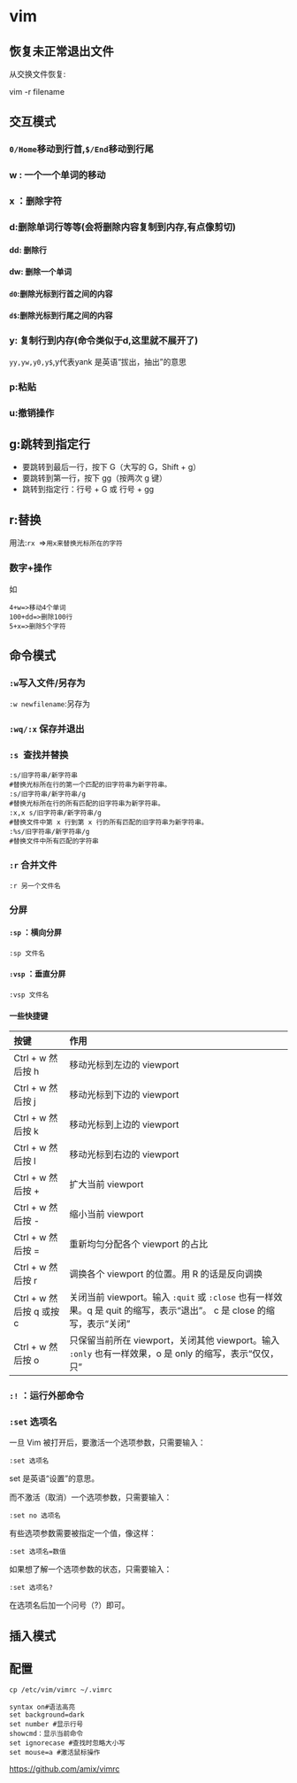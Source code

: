 # vim 



## 恢复未正常退出文件

从交换文件恢复:

vim -r filename



## 交互模式

### `0/Home`移动到行首,`$/End`移动到行尾



### w : 一个一个单词的移动



### x ：删除字符



### d:删除单词行等等(会将删除内容复制到内存,有点像剪切)

#### dd: 删除行



#### dw: 删除一个单词



#### `d0`:删除光标到行首之间的内容



#### `d$`:删除光标到行尾之间的内容



### y: 复制行到内存(命令类似于d,这里就不展开了)

`yy,yw,y0,y$`,y代表yank 是英语“拔出，抽出”的意思 

### p:粘贴



### u:撤销操作



## g:跳转到指定行

- 要跳转到最后一行，按下 G（大写的 G，Shift + g）
- 要跳转到第一行，按下 gg（按两次 g 键）
- 跳转到指定行：行号 + G 或 行号 + gg



## r:替换

用法:`rx `=>`用x来替换光标所在的字符`





### 数字+操作

如

```shell
4+w=>移动4个单词
100+dd=>删除100行
5+x=>删除5个字符
```







## 命令模式

### `:w`写入文件/另存为

`:w newfilename`:另存为



### `:wq/:x` 保存并退出



### `:s `查找并替换

```shell
:s/旧字符串/新字符串
#替换光标所在行的第一个匹配的旧字符串为新字符串。
:s/旧字符串/新字符串/g 
#替换光标所在行的所有匹配的旧字符串为新字符串。
:x,x s/旧字符串/新字符串/g 
#替换文件中第 x 行到第 x 行的所有匹配的旧字符串为新字符串。
:%s/旧字符串/新字符串/g 
#替换文件中所有匹配的字符串
```



### `:r` 合并文件

`:r 另一个文件名`



### 分屏

#### `:sp` ：横向分屏

`:sp 文件名`

#### `:vsp` ：垂直分屏

`:vsp 文件名`

#### 一些快捷键

| 按键                     | 作用                                                         |
| :----------------------- | :----------------------------------------------------------- |
| Ctrl + w 然后按 h        | 移动光标到左边的 viewport                                    |
| Ctrl + w 然后按 j        | 移动光标到下边的 viewport                                    |
| Ctrl + w 然后按 k        | 移动光标到上边的 viewport                                    |
| Ctrl + w 然后按 l        | 移动光标到右边的 viewport                                    |
| Ctrl + w 然后按 +        | 扩大当前 viewport                                            |
| Ctrl + w 然后按 -        | 缩小当前 viewport                                            |
| Ctrl + w 然后按 =        | 重新均匀分配各个 viewport 的占比                             |
| Ctrl + w 然后按 r        | 调换各个 viewport 的位置。用 R 的话是反向调换                |
| Ctrl + w 然后按 q 或按 c | 关闭当前 viewport。输入 `:quit` 或 `:close` 也有一样效果。q 是 quit 的缩写，表示“退出”。 c 是 close 的缩写，表示“关闭” |
| Ctrl + w 然后按 o        | 只保留当前所在 viewport，关闭其他 viewport。输入 `:only` 也有一样效果，o 是 only 的缩写，表示“仅仅，只” |



### `:!` ：运行外部命令



### `:set` 选项名

一旦 Vim 被打开后，要激活一个选项参数，只需要输入：

```
:set 选项名
```

set 是英语“设置”的意思。

而不激活（取消）一个选项参数，只需要输入：

```
:set no 选项名
```

有些选项参数需要被指定一个值，像这样：

```
:set 选项名=数值
```

如果想了解一个选项参数的状态，只需要输入：

```
:set 选项名?
```

在选项名后加一个问号（?）即可。

## 插入模式





## 配置

`cp /etc/vim/vimrc ~/.vimrc`



```shell
syntax on#语法高亮
set background=dark
set number #显示行号
showcmd：显示当前命令
set ignorecase #查找时忽略大小写
set mouse=a #激活鼠标操作

```

 https://github.com/amix/vimrc 

